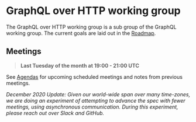# GraphQL over HTTP working group

The GraphQL over HTTP working group is a sub group of the GraphQL working group. The current goals are laid out in the [Roadmap](../ROADMAP.md).

## Meetings

> **Last Tuesday of the month at 19:00 - 21:00 UTC**

See [Agendas](agendas) for upcoming scheduled meetings and notes from previous meetings.

*December 2020 Update:  Given our world-wide span over many time-zones, we are doing an experiment of attempting to advance the spec with fewer meetings, using asynchronous communication.  During this experiment, please reach out over Slack and GitHub.*
